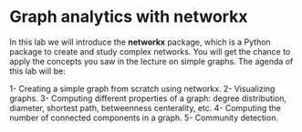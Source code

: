 # Graph analytics with networkx

In this lab we will introduce the __networkx__ package, which is a Python package to create and study complex networks. You will get the chance to apply the concepts
you saw in the lecture on simple graphs. The agenda of this lab will be:

1- Creating a simple graph from scratch using networkx.
2- Visualizing graphs.
3- Computing different properties of a graph: degree distribution, diameter, shortest path, betweenness centerality, etc.
4- Computing the number of connected components in a graph.
5- Community detection.

